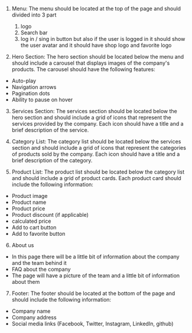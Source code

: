 1. Menu:
   The menu should be located at the top of the page and should divided into 3 part

    1. logo
    2. Search bar
    3. log in / sing in button but also if the user is logged in it should show the user avatar and it should have shop logo and favorite logo

1. Hero Section:
   The hero section should be located below the menu and should include a carousel that displays images of the company's products. The carousel should have the following features:

-   Auto-play
-   Navigation arrows
-   Pagination dots
-   Ability to pause on hover

3. Services Section:
   The services section should be located below the hero section and should include a grid of icons that represent the services provided by the company. Each icon should have a title and a brief description of the service.

4. Category List:
   The category list should be located below the services section and should include a grid of icons that represent the categories of products sold by the company. Each icon should have a title and a brief description of the category.

5. Product List:
   The product list should be located below the category list and should include a grid of product cards. Each product card should include the following information:

-   Product image
-   Product name
-   Product price
-   Product discount (if applicable)
-   calculated price
-   Add to cart button
-   Add to favorite button

6.  About us

-   In this page there will be a little bit of information about the company and the team behind it
-   FAQ about the company
-   The page will have a picture of the team and a little bit of information about them

7. Footer:
   The footer should be located at the bottom of the page and should include the following information:

-   Company name
-   Company address
-   Social media links (Facebook, Twitter, Instagram, LinkedIn, github)
